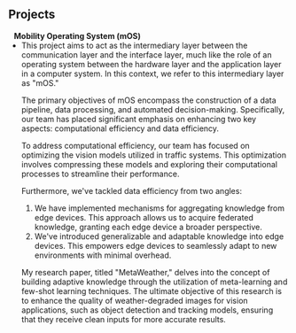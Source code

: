 ## Projects

<h4 style="margin:0 10px 0;">Mobility Operating System (mOS)</h4>

<ul style="margin:0 0 5px;">
  <li><autocolor>
  This project aims to act as the intermediary layer between the communication layer and the interface layer, much like the role of an operating system between the hardware layer and the application layer in a computer system. In this context, we refer to this intermediary layer as "mOS."


The primary objectives of mOS encompass the construction of a data pipeline, data processing, and automated decision-making. Specifically, our team has placed significant emphasis on enhancing two key aspects: computational efficiency and data efficiency.


To address computational efficiency, our team has focused on optimizing the vision models utilized in traffic systems. This optimization involves compressing these models and exploring their computational processes to streamline their performance.


Furthermore, we've tackled data efficiency from two angles:
1. We have implemented mechanisms for aggregating knowledge from edge devices. This approach allows us to acquire federated knowledge, granting each edge device a broader perspective.
2. We've introduced generalizable and adaptable knowledge into edge devices. This empowers edge devices to seamlessly adapt to new environments with minimal overhead.


My research paper, titled "MetaWeather," delves into the concept of building adaptive knowledge through the utilization of meta-learning and few-shot learning techniques. The ultimate objective of this research is to enhance the quality of weather-degraded images for vision applications, such as object detection and tracking models, ensuring that they receive clean inputs for more accurate results.

  
  </autocolor></li>  
</ul>

<!-- <h4 style="margin:0 10px 0;">Journal Reviewers